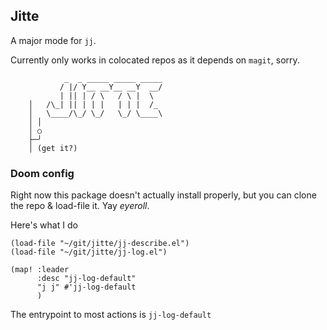 ## Jitte
A major mode for `jj`.

Currently only works in colocated repos as it depends on `magit`, sorry.

```
            _  _ _____ _____ _____
           / |/ Y__ __Y__ __Y  __/
           | || | / \   / \ |  \  
    │   /\_| || | | |   | | |  /_ 
    │   \____/\_/ \_/   \_/ \____\
    │ │
    │ ○
    ├─╯
    │ (get it?)
```

### Doom config
Right now this package doesn't actually install properly, but you can clone the repo & load-file it. Yay *eyeroll*.

Here's what I do
``` elisp
(load-file "~/git/jitte/jj-describe.el")
(load-file "~/git/jitte/jj-log.el")

(map! :leader
      :desc "jj-log-default"
      "j j" #'jj-log-default
      )
```


The entrypoint to most actions is `jj-log-default`
